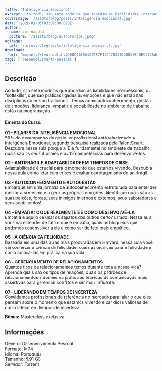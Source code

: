 ```yaml
---
title: 'Inteligência Emocional'
excerpt: 'Ao todo, são sete módulos que abordam as habilidades interpessoais, ou “softskills”, que são práticas ligadas às emoções e que não estão nas disciplinas do ensino tradicional. Temas como autoconhecimento, gestão de emoções, liderança, empatia e sociabilidade no ambiente de trabalho estão n'
coverImage: '/assets/blog/posts/inteligencia-emocional.jpg'
date: '2021-01-03T03:00:00.000Z'
author:
  name: Joe Haddad
  picture: '/assets/blog/authors/joe.jpeg'
ogImage:
  url: '/assets/blog/posts/inteligencia-emocional.jpg'
download:
  url: 'magnet:?xt=urn:btih:7D68C46E0A130A87F135478330D2085084DEC2C2&dn=Conquer%20I.E&tr=udp%3a%2f%2ftracker.openbittorrent.com%3a1337%2fannounce&tr=udp%3a%2f%2ftracker.opentrackr.org%3a1337%2fannounce'
tags: ['desenvolvimento-pessoal']
---
```

<h2>Descrição</h2>
<p></p><p>Ao todo, são sete módulos que abordam as habilidades interpessoais, ou “softskills”, que são práticas ligadas às emoções e que não estão nas disciplinas do ensino tradicional. Temas como autoconhecimento, gestão de emoções, liderança, empatia e sociabilidade no ambiente de trabalho estão na programação.</p><h4>Ementa do Curso:</h4><p><strong>01 – PILARES DA INTELIGÊNCIA EMOCIONAL</strong><br/>58% do desempenho de qualquer profissional está relacionado a Inteligência Emocional, segundo pesquisa realizada pela TalentSmart. Descubra nessa aula porque a IE é fundamental no ambiente de trabalho, quais são os seus 4 pilares e as 12 competências para desenvolvê-los.</p><p><strong>02 – ANTIFRÁGIL E ADAPTABILIDADE EM TEMPOS DE CRISE</strong><br/>Adaptabilidade é crucial para o momento que estamos vivendo. Descubra nessa aula como lidar com crises e exaltar o protagonismo do antifrágil.</p><p><strong>03 – AUTOCONHECIMENTO E AUTOGESTÃO</strong><br/>Embarque em uma jornada de autoconhecimento estruturada para entender melhor a si mesmo e a gerir as próprias emoções. Identifique quais são as suas paixões, forças, seus inimigos internos e externos, seus sabotadores e seus sentimentos!</p><p><strong>04 – EMPATIA: O QUE REALMENTE É E COMO DESENVOLVÊ-LA</strong><br/>Empatia é aquilo de usar os sapatos dos outros certo? Errado! Nessa aula você vai entender de fato o que é empatia, quais os bloqueios que podemos desenvolver a ela e como ser de fato mais empático.</p><p><strong>05 – A CIÊNCIA DA FELICIDADE</strong><br/>Baseada em uma das aulas mais procuradas em Harvard, nessa aula você vai conhecer a ciência da felicidade, quais as técnicas para a felicidade e como colocá-las em prática na sua vida.</p><p><strong>06 – GERENCIAMENTO DE RELACIONAMENTOS</strong><br/>Quantos tipos de relacionamentos temos durante toda a nossa vida? Aprenda quais são os tipos de relações, quais os padrões de relacionamentos e domine na prática as técnicas de comunicação mais assertivas para gerenciar conflitos e ser mais influente.</p><p><strong>07 – LIDERANDO EM TEMPOS DE INCERTEZA</strong><br/>Convidamos profissionais de referência no mercado para falar o que eles pensam sobre o momento que estamos vivendo e dar dicas valiosas de como liderar em tempos de incerteza.</p><p><strong>Bônus:</strong> Masterclass exclusiva</p><h2>Informações</h2><p>Gênero: Desenvolvimento Pessoal<br/>Formato: MP4<br/>Idioma: Português<br/>Tamanho: 5.91 GB<br/>Servidor: Torrent</p>